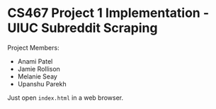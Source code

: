 # CS467 Project 1 Implementation - UIUC Subreddit Scraping
Project Members:
- Anami Patel
- Jamie Rollison
- Melanie Seay
- Upanshu Parekh

Just open `index.html` in a web browser.
